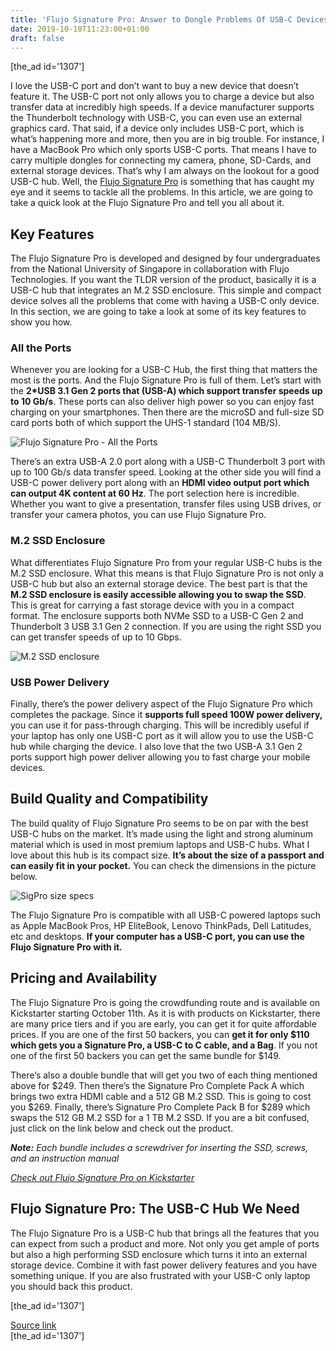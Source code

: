 ```yaml
---
title: 'Flujo Signature Pro: Answer to Dongle Problems Of USB-C Devices'
date: 2019-10-10T11:23:00+01:00
draft: false
---
```


\[the\_ad id='1307'\]  
  

  

I love the USB-C port and don’t want to buy a new device that doesn’t feature it. The USB-C port not only allows you to charge a device but also transfer data at incredibly high speeds. If a device manufacturer supports the Thunderbolt technology with USB-C, you can even use an external graphics card. That said, if a device only includes USB-C port, which is what’s happening more and more, then you are in big trouble. For instance, I have a MacBook Pro which only sports USB-C ports. That means I have to carry multiple dongles for connecting my camera, phone, SD-Cards, and external storage devices. That’s why I am always on the lookout for a good USB-C hub. Well, the [Flujo Signature Pro](http://www.flujosignaturepro.com/) is something that has caught my eye and it seems to tackle all the problems. In this article, we are going to take a quick look at the Flujo Signature Pro and tell you all about it.  

Key Features
------------

  

The Flujo Signature Pro is developed and designed by four undergraduates from the National University of Singapore in collaboration with Flujo Technologies. If you want the TLDR version of the product, basically it is a USB-C hub that integrates an M.2 SSD enclosure. This simple and compact device solves all the problems that come with having a USB-C only device. In this section, we are going to take a look at some of its key features to show you how.  

### All the Ports

  

Whenever you are looking for a USB-C Hub, the first thing that matters the most is the ports. And the Flujo Signature Pro is full of them. Let’s start with the **2\*USB 3.1 Gen 2 ports that (USB-A) which support transfer speeds up to 10 Gb/s**. These ports can also deliver high power so you can enjoy fast charging on your smartphones. Then there are the microSD and full-size SD card ports both of which support the UHS-1 standard (104 MB/S).  

![Flujo Signature Pro - All the Ports](https://beebom.com/wp-content/uploads/2019/10/Flujo-Signature-Pro-All-the-Ports.jpg)

There’s an extra USB-A 2.0 port along with a USB-C Thunderbolt 3 port with up to 100 Gb/s data transfer speed. Looking at the other side you will find a USB-C power delivery port along with an **HDMI video output port which can output 4K content at 60 Hz**. The port selection here is incredible. Whether you want to give a presentation, transfer files using USB drives, or transfer your camera photos, you can use Flujo Signature Pro.  

### M.2 SSD Enclosure

  

What differentiates Flujo Signature Pro from your regular USB-C hubs is the M.2 SSD enclosure. What this means is that Flujo Signature Pro is not only a USB-C hub but also an external storage device. The best part is that the **M.2 SSD enclosure is easily accessible allowing you to swap the SSD**. This is great for carrying a fast storage device with you in a compact format. The enclosure supports both NVMe SSD to a USB-C Gen 2 and Thunderbolt 3 USB 3.1 Gen 2 connection. If you are using the right SSD you can get transfer speeds of up to 10 Gbps.  

![M.2 SSD enclosure](https://beebom.com/wp-content/uploads/2019/10/M.2-SSD-enclosure.jpg)

### USB Power Delivery

  

Finally, there’s the power delivery aspect of the Flujo Signature Pro which completes the package. Since it **supports full speed 100W power delivery,** you can use it for pass-through charging. This will be incredibly useful if your laptop has only one USB-C port as it will allow you to use the USB-C hub while charging the device. I also love that the two USB-A 3.1 Gen 2 ports support high power deliver allowing you to fast charge your mobile devices.  

Build Quality and Compatibility
-------------------------------

  

The build quality of Flujo Signature Pro seems to be on par with the best USB-C hubs on the market. It’s made using the light and strong aluminum material which is used in most premium laptops and USB-C hubs. What I love about this hub is its compact size. **It’s about the size of a passport and can easily fit in your pocket.** You can check the dimensions in the picture below.

  
  

  

![SigPro size specs](https://beebom.com/wp-content/uploads/2019/10/SigPro-size-specs.jpg)

The Flujo Signature Pro is compatible with all USB-C powered laptops such as Apple MacBook Pros, HP EliteBook, Lenovo ThinkPads, Dell Latitudes, etc and desktops. **If your computer has a USB-C port, you can use the Flujo Signature Pro with it.**  

Pricing and Availability
------------------------

  

The Flujo Signature Pro is going the crowdfunding route and is available on Kickstarter starting October 11th. As it is with products on Kickstarter, there are many price tiers and if you are early, you can get it for quite affordable prices. If you are one of the first 50 backers, you can **get it for only $110 which gets you a Signature Pro, a USB-C to C cable, and a Bag**. If you not one of the first 50 backers you can get the same bundle for $149.  

There’s also a double bundle that will get you two of each thing mentioned above for $249. Then there’s the Signature Pro Complete Pack A which brings two extra HDMI cable and a 512 GB M.2 SSD. This is going to cost you $269. Finally, there’s Signature Pro Complete Pack B for $289 which swaps the 512 GB M.2 SSD for a 1 TB M.2 SSD. If you are a bit confused, just click on the link below and check out the product.  

_**Note:** Each bundle includes a screwdriver for inserting the SSD, screws, and an instruction manual_  

_[Check out Flujo Signature Pro on Kickstarter](https://www.kickstarter.com/projects/signaturepro/signature-pro-worlds-first-ssd-enclosure-and-adapter-hub)_  

Flujo Signature Pro: The USB-C Hub We Need
------------------------------------------

  

The Flujo Signature Pro is a USB-C hub that brings all the features that you can expect from such a product and more. Not only you get ample of ports but also a high performing SSD enclosure which turns it into an external storage device. Combine it with fast power delivery features and you have something unique. If you are also frustrated with your USB-C only laptop you should back this product.  

  
\[the\_ad id='1307'\]  
  
[Source link](https://beebom.com/flujo-signature-pro/)  
\[the\_ad id='1307'\]